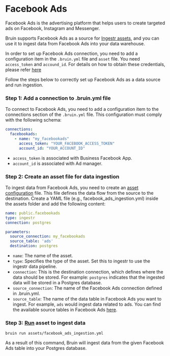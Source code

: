 # Facebook Ads
Facebook Ads is the advertising platform that helps users to create targeted ads on Facebook, Instagram and Messenger.

Bruin supports Facebook Ads as a source for [Ingestr assets](/assets/ingestr), and you can use it to ingest data from Facebook Ads into your data warehouse.

In order to set up Facebook Ads connection, you need to add a configuration item in the `.bruin.yml` file and `asset` file. You need `access_token` and `accound_id`. For details on how to obtain these credentials, please refer [here](https://dlthub.com/docs/dlt-ecosystem/verified-sources/facebook_ads#grab-credentials)

Follow the steps below to correctly set up Facebook Ads as a data source and run ingestion.

### Step 1: Add a connection to .bruin.yml file
To connect to Facebook Ads, you need to add a configuration item to the connections section of the `.bruin.yml` file. This configuration must comply with the following schema:

```yaml
connections:
  facebookads:
    - name: "my_facebookads"
      access_token: "YOUR_FACEBOOK_ACCESS_TOKEN"
      account_id: "YOUR_ACCOUNT_ID"
```
- `access_token` is associated with Business Facebook App.
- `account_id`  is associated with Ad manager.

### Step 2: Create an asset file for data ingestion
To ingest data from Facebook Ads, you need to create an [asset configuration](/assets/ingestr#asset-structure) file. This file defines the data flow from the source to the destination. Create a YAML file (e.g., facebook_ads_ingestion.yml) inside the assets folder and add the following content:

```yaml
name: public.facebookads
type: ingestr
connection: postgres

parameters:
  source_connection: my_facebookads
  source_table: 'ads'
  destination: postgres
```

- `name`: The name of the asset.
- `type`: Specifies the type of the asset. Set this to ingestr to use the ingestr data pipeline.
- `connection`: This is the destination connection, which defines where the data should be stored. For example: `postgres` indicates that the ingested data will be stored in a Postgres database.
- `source_connection`: The name of the  Facebook Ads connection defined in .bruin.yml.
- `source_table`: The name of the data table in Facebook Ads you want to ingest. For example, `ads` would ingest data related to ads. You can find the available source tables in Facebook Ads [here](https://bruin-data.github.io/ingestr/supported-sources/facebook-ads.html#tables).

### Step 3: [Run](/commands/run) asset to ingest data
```     
bruin run assets/facebook_ads_ingestion.yml
```
As a result of this command, Bruin will ingest data from the given Facebook Ads table into your Postgres database.